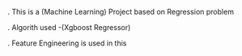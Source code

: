 . This is a (Machine Learning) Project based on Regression problem

. Algorith used -(Xgboost Regressor)

. Feature Engineering is used in this

